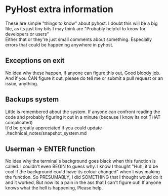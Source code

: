# PyHost extra information
These are simple "things to know" about pyhost.
I doubt this will be a big file, as its just tiny bits I may think are "Probably helpful to know for developers or users"<br>
Either that or they're just small comments about something. Especially errors that could be happening anywhere in pyhost.

## Exceptions on exit
No idea why these happen, if anyone can figure this out, Good bloody job.
And if you CAN figure it out, please do tell me or submit a pull request or an issue, anything.

## Backups system
Little is remembered about the system. If anyone can confront reading the code and probably figuring it out in a minute (because I know its not THAT complicated)<br>
It'd be greatly appreciated if you could update ./technical_notes/snapshot_system.md

## Userman -> ENTER function
No idea why the terminal's background goes black when this function is called.
I couldn't even BEGIN to guess why. I know I thought "Huh, it'd be cool if the background could have its colour changed" when I was making the function.
So PRESUMABLY, I did SOMETHING that I thought would do it and it worked, But now its a pain in the ass that I can't figure out!
If anyone knows what the hell is happening, Please help.
